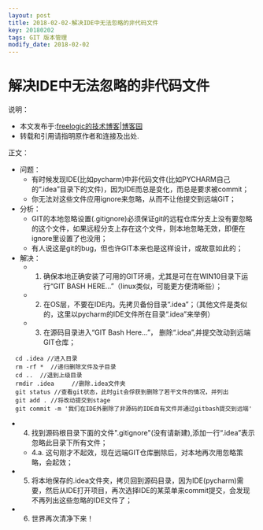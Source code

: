 ```yaml
---
layout: post
title: 2018-02-02-解决IDE中无法忽略的非代码文件
key: 20180202
tags: GIT 版本管理
modify_date: 2018-02-02
---
```




# 解决IDE中无法忽略的非代码文件

说明：
* 本文发布于:[freelogic的技术博客](http://freelogic.gitee.io/webpost/)|[博客园](http://www.cnblogs.com/taichu/)
* 转载和引用请指明原作者和连接及出处.

正文：

* 问题：
  * 有时候发现IDE(比如pycharm)中非代码文件(比如PYCHARM自己的“.idea”目录下的文件)，因为IDE而总是变化，而总是要求被commit；
  * 你无法对这些文件应用ignore来忽略，从而不让他提交到远端GIT；
* 分析：
  * GIT的本地忽略设置(.gitignore)必须保证git的远程仓库分支上没有要忽略的这个文件，如果远程分支上存在这个文件，则本地忽略无效，即便在ignore里设置了也没用；
  * 有人说这是git的bug，但也许GIT本来也是这样设计，或故意如此的； 
* 解决：  
  * 1. 确保本地正确安装了可用的GIT环境，尤其是可在在WIN10目录下运行“GIT BASH HERE...”（linux类似，可能更方便清晰些）；
  * 2. 在OS层，不要在IDE内。先拷贝备份目录“.idea”；（其他文件是类似的，这里以pycharm的IDE文件所在目录“.idea”来举例）
  * 3. 在源码目录进入“GIT Bash Here...”， 删除“.idea”,并提交改动到远端GIT仓库；
 ```
   cd .idea //进入目录
   rm -rf *  //递归删除文件及子目录
   cd ..  //退到上级目录
   rmdir .idea     //删除.idea文件夹
   git status //查看git状态，此时git会俘获到删除了若干文件的情况，并列出
   git add . //将改动提交到stage
   git commit -m '我们在IDE外删除了非源码的IDE自有文件并通过gitbash提交到远端'
 ```  
  * 4. 找到源码根目录下面的文件".gitignore"(没有请新建),添加一行“.idea”表示忽略此目录下所有文件；
      * 4.a. 这句刚才不起效，现在远端GIT仓库删除后，对本地再次用忽略策略，会起效；
  * 5. 将本地保存的.idea文件夹，拷贝回到源码目录，因为IDE(pycharm)需要，然后从IDE打开项目，再次选择IDE的某菜单来commit提交，会发现不再列出这些忽略的IDE文件了；
  * 6. 世界再次清净下来！

